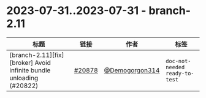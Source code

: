 # 2023-07-31..2023-07-31 - branch-2.11
| 标题 | 链接 | 作者 | 标签 |
| - | :--: | :--: | - |
| [branch-2.11][fix][broker] Avoid infinite bundle unloading (#20822) | [#20878](https://github.com/apache/pulsar/pull/20878) | [@Demogorgon314](https://github.com/Demogorgon314) | `doc-not-needed` `ready-to-test`  | 
